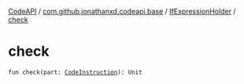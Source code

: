 [CodeAPI](../../index.md) / [com.github.jonathanxd.codeapi.base](../index.md) / [IfExpressionHolder](index.md) / [check](.)

# check

`fun check(part: `[`CodeInstruction`](../../com.github.jonathanxd.codeapi/-code-instruction.md)`): Unit`